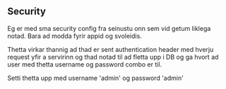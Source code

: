 

## Security

Eg er med sma security config fra seinustu onn sem vid
getum liklega notad. Bara ad modda fyrir appid og svoleidis.

Thetta virkar thannig ad thad er sent authentication header
med hverju request yfir a servirinn og thad notad til ad
fletta upp i DB og ga hvort ad user med thetta username
og password combo er til.

Setti thetta upp med username 'admin' og password 'admin'
